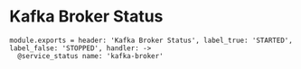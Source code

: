 
# Kafka Broker Status

    module.exports = header: 'Kafka Broker Status', label_true: 'STARTED', label_false: 'STOPPED', handler: ->
      @service_status name: 'kafka-broker'

